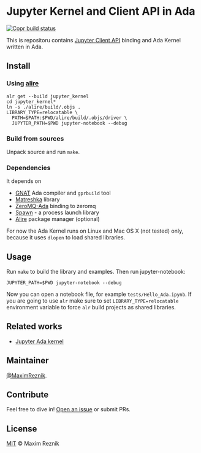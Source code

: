 Jupyter Kernel and Client API in Ada
====================================

[![Copr build status](https://copr.fedorainfracloud.org/coprs/reznik/ada/package/jupyter-ada/status_image/last_build.png)](https://copr.fedorainfracloud.org/coprs/reznik/ada/)

This is repositoru contains
[Jupyter Client API](https://jupyter-client.readthedocs.io/en/stable/index.html)
binding and Ada Kernel written in Ada.

## Install
### Using [alire](https://alire.ada.dev)

    alr get --build jupyter_kernel
    cd jupyter_kernel*
    ln -s ./alire/build/.objs .
    LIBRARY_TYPE=relocatable \
      PATH=$PATH:$PWD/alire/build/.objs/driver \
      JUPYTER_PATH=$PWD jupyter-notebook --debug

### Build from sources
Unpack source and run `make`.

### Dependencies
It depends on
 * [GNAT](https://www.adacore.com/download/more) Ada compiler and `gprbuild` tool
 * [Matreshka](https://forge.ada-ru.org/matreshka) library
 * [ZeroMQ-Ada](https://github.com/persan/zeromq-Ada) binding to zeromq
 * [Spawn](https://github.com/AdaCore/spawn) - a process launch library
 * [Alire](https://alire.ada.dev/) package manager (optional)

For now the Ada Kernel runs on Linux and Mac OS X (not tested) only, because it uses `dlopen` to load shared
libraries.

## Usage
Run `make` to build the library and examples. Then run jupyter-notebook:

```
JUPYTER_PATH=$PWD jupyter-notebook --debug
```

Now you can open a notebook file, for example `tests/Hello_Ada.ipynb`.
If you are going to use `alr` make sure to set `LIBRARY_TYPE=relocatable` environment
variable to force `alr` build projects as shared libraries.

## Related works
* [Jupyter Ada kernel](https://github.com/gusthoff/jupyter-ada-kernel)

## Maintainer

[@MaximReznik](https://github.com/reznikmm).

## Contribute

Feel free to dive in!
[Open an issue](https://github.com/reznikmm/jupyter/issues/new)
or submit PRs.

## License

[MIT](LICENSES/MIT.txt) © Maxim Reznik

